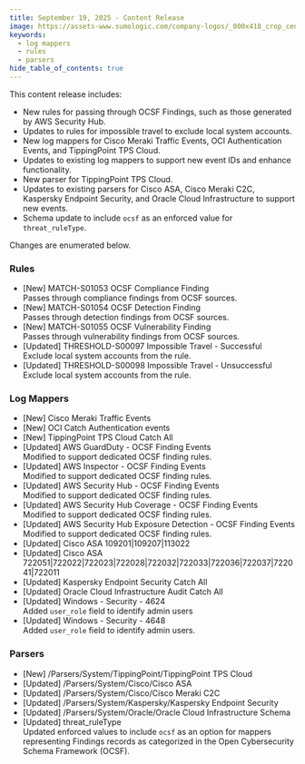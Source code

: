 ```yaml
---
title: September 19, 2025 - Content Release
image: https://assets-www.sumologic.com/company-logos/_800x418_crop_center-center_82_none/SumoLogic_Preview_600x600.jpg?mtime=1617040082
keywords:
  - log mappers
  - rules
  - parsers
hide_table_of_contents: true    
---
```


This content release includes:
- New rules for passing through OCSF Findings, such as those generated by AWS Security Hub.
- Updates to rules for impossible travel to exclude local system accounts.
- New log mappers for Cisco Meraki Traffic Events, OCI Authentication Events, and TippingPoint TPS Cloud.
- Updates to existing log mappers to support new event IDs and enhance functionality.
- New parser for TippingPoint TPS Cloud.
- Updates to existing parsers for Cisco ASA, Cisco Meraki C2C, Kaspersky Endpoint Security, and Oracle Cloud Infrastructure to support new events.
- Schema update to include `ocsf` as an enforced value for `threat_ruleType`.

Changes are enumerated below.

### Rules

- [New] MATCH-S01053 OCSF Compliance Finding
<br/>Passes through compliance findings from OCSF sources.
- [New] MATCH-S01054 OCSF Detection Finding
<br/>Passes through detection findings from OCSF sources.
- [New] MATCH-S01055 OCSF Vulnerability Finding
<br/>Passes through vulnerability findings from OCSF sources.
- [Updated] THRESHOLD-S00097 Impossible Travel - Successful
<br/>Exclude local system accounts from the rule.
- [Updated] THRESHOLD-S00098 Impossible Travel - Unsuccessful
<br/>Exclude local system accounts from the rule.

### Log Mappers

- [New] Cisco Meraki Traffic Events
- [New] OCI Catch Authentication events
- [New] TippingPoint TPS Cloud Catch All
- [Updated] AWS GuardDuty - OCSF Finding Events
<br/>Modified to support dedicated OCSF finding rules.
- [Updated] AWS Inspector - OCSF Finding Events
<br/>Modified to support dedicated OCSF finding rules.
- [Updated] AWS Security Hub - OCSF Finding Events
<br/>Modified to support dedicated OCSF finding rules.
- [Updated] AWS Security Hub Coverage - OCSF Finding Events
<br/>Modified to support dedicated OCSF finding rules.
- [Updated] AWS Security Hub Exposure Detection - OCSF Finding Events
<br/>Modified to support dedicated OCSF finding rules.
- [Updated] Cisco ASA 109201|109207|113022
- [Updated] Cisco ASA 722051|722022|722023|722028|722032|722033|722036|722037|722041|722011
- [Updated] Kaspersky Endpoint Security Catch All
- [Updated] Oracle Cloud Infrastructure Audit Catch All
- [Updated] Windows - Security - 4624
<br/>Added `user_role` field to identify admin users
- [Updated] Windows - Security - 4648
<br/>Added `user_role` field to identify admin users.

### Parsers

- [New] /Parsers/System/TippingPoint/TippingPoint TPS Cloud
- [Updated] /Parsers/System/Cisco/Cisco ASA
- [Updated] /Parsers/System/Cisco/Cisco Meraki C2C
- [Updated] /Parsers/System/Kaspersky/Kaspersky Endpoint Security
- [Updated] /Parsers/System/Oracle/Oracle Cloud Infrastructure Schema
- [Updated] threat_ruleType
<br/>Updated enforced values to include `ocsf` as an option for mappers representing Findings records as categorized in the Open Cybersecurity Schema Framework (OCSF).